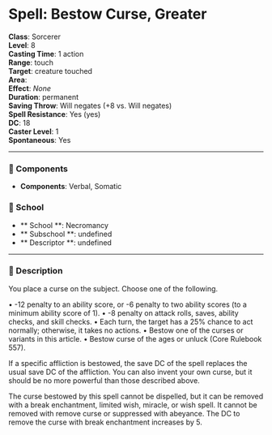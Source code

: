 
# Spell: Bestow Curse, Greater
**Class**: Sorcerer  
**Level**: 8  
**Casting Time**: 1 action  
**Range**: touch  
**Target**: creature touched  
**Area**:   
**Effect**: _None_  
**Duration**: permanent  
**Saving Throw**: Will negates (+8 vs. Will negates)  
**Spell Resistance**: Yes (yes)  
**DC**: 18  
**Caster Level**: 1  
**Spontaneous**: Yes

---

### 🔮 Components
- **Components**: Verbal, Somatic

### 🏫 School
- ** School **: Necromancy
- ** Subschool **: undefined
- ** Descriptor **: undefined
---

### 📜 Description
You place a curse on the subject. Choose one of the following.

• -12 penalty to an ability score, or -6 penalty to two ability scores (to a minimum ability score of 1).
• -8 penalty on attack rolls, saves, ability checks, and skill checks.
• Each turn, the target has a 25% chance to act normally; otherwise, it takes no actions.
• Bestow one of the curses or variants in this article.
• Bestow curse of the ages or unluck (Core Rulebook 557).

If a specific affliction is bestowed, the save DC of the spell replaces the usual save DC of the affliction. You can also invent your own curse, but it should be no more powerful than those described above.

The curse bestowed by this spell cannot be dispelled, but it can be removed with a break enchantment, limited wish, miracle, or wish spell. It cannot be removed with remove curse or suppressed with abeyance. The DC to remove the curse with break enchantment increases by 5.
